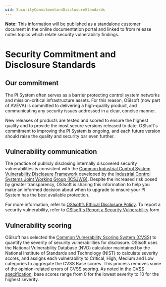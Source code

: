 ```yaml
---
uid: SucurityCommitmentandDisclosureStandards
---
```


**Note:** This information will be published as a standalone customer document in the online documentation portal and linked to from release notes topics which relate security vulnerability findings. 

# Security Commitment and Disclosure Standards

## Our commitment

The PI System often serves as a barrier protecting control system networks and mission-critical infrastructure assets. For this reason, OSIsoft (now part of AVEVA) is committed to delivering a high-quality product, and communicating any security issues addressed in a clear, concise manner.  

New releases of products are tested and scored to ensure the highest quality and to provide the most secure versions released to date. OSIsoft's commitment to improving the PI System is ongoing, and each future version should raise the quality and security bar even further.  

## Vulnerability communication

The practice of publicly disclosing internally discovered security vulnerabilities is consistent with the [Common Industrial Control System Vulnerability Disclosure Framework](https://us-cert.cisa.gov/sites/default/files/ICSJWG-Archive/ICSJWG_Vulnerability_Disclosure_Framework_Final_1.pdf) developed by the [Industrial Control Systems Joint Working Group (ICSJWG)](https://us-cert.cisa.gov/ics/Industrial-Control-Systems-Joint-Working-Group-ICSJWG). Despite the increased risk posed by greater transparency, OSIsoft is sharing this information to help you make an informed decision about when to upgrade to ensure your PI System has the best available protection.  

For more information, refer to [OSIsoft’s Ethical Disclosure Policy](https://www.osisoft.com/terms-and-conditions/ethical-disclosure). To report a security vulnerability, refer to [OSIsoft's Report a Security Vulnerability](https://www.osisoft.com/report-a-security-vulnerability) form.  

## Vulnerability scoring

OSIsoft has selected the [Common Vulnerability Scoring System (CVSS)](https://www.first.org/cvss/) to quantify the severity of security vulnerabilities for disclosure. OSIsoft uses the National Vulnerability Database (NVD) calculator maintained by the National Institute of Standards and Technology (NIST) to calculate severity scores, and assigns each vulnerability to Critical, High, Medium and Low categories to aggregate the CVSS Base scores. This process removes some of the opinion-related errors of CVSS scoring. As noted in the [CVSS specification](https://www.first.org/cvss/specification-document), base scores range from 0 for the lowest severity to 10 for the highest severity.
